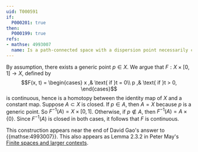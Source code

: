 ```yaml
---
uid: T000591
if:
  P000201: true
then:
  P000199: true
refs:
- mathse: 4993007
  name: Is a path-connected space with a dispersion point necessarily contractible?
---
```


By assumption, there exists a generic point $p \in X$. We argue that $F : X \times [0, 1] \to X$, defined by $$F(x, t) = \begin{cases} x ,& \text{ if }t = 0\\ p ,& \text{ if }t > 0, \end{cases}$$ is continuous, hence is a homotopy between the identity map of $X$ and a constant map. Suppose $A \subset X$ is closed. If $p \in A$, then $A = X$ because $p$ is a generic point. So $F^{-1}(A) = X \times [0, 1]$. Otherwise, if $p \notin A$, then $F^{-1}(A) = A \times \{0\}$. Since $F^{-1}(A)$ is closed in both cases, it follows that $F$ is continuous.

This construction appears near the end of David Gao's answer to {{mathse:4993007}}. This also appears as Lemma 2.3.2 in Peter May's [Finite spaces and larger contexts](https://math.uchicago.edu/~may/FINITE/FINITEBOOK/FINITEBOOKCollatedDraft.pdf).
